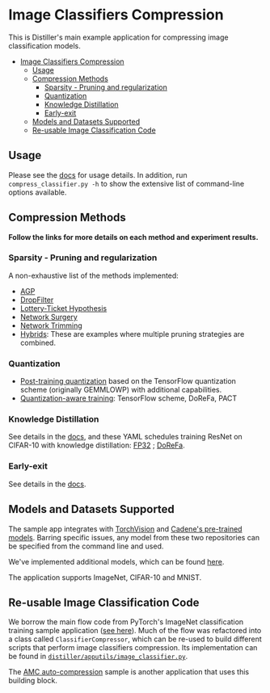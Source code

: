 # Image Classifiers Compression

This is Distiller's main example application for compressing image classification models.

- [Image Classifiers Compression](#image-classifiers-compression)
  - [Usage](#usage)
  - [Compression Methods](#compression-methods)
    - [Sparsity - Pruning and regularization](#sparsity---pruning-and-regularization)
    - [Quantization](#quantization)
    - [Knowledge Distillation](#knowledge-distillation)
    - [Early-exit](#early-exit)
  - [Models and Datasets Supported](#models-and-datasets-supported)
  - [Re-usable Image Classification Code](#re-usable-image-classification-code)

## Usage

Please see the [docs](https://nervanasystems.github.io/distiller/usage.html) for usage details. In addition, run `compress_classifier.py -h` to show the extensive list of command-line options available.

## Compression Methods

**Follow the links for more details on each method and experiment results.**

### Sparsity - Pruning and regularization

A non-exhaustive list of the methods implemented:

* [AGP](https://github.com/NervanaSystems/distiller/tree/master/examples/agp-pruning)
* [DropFilter](https://github.com/NervanaSystems/distiller/tree/master/examples/drop_filter)
* [Lottery-Ticket Hypothesis](https://github.com/NervanaSystems/distiller/tree/master/examples/lottery_ticket)
* [Network Surgery](https://github.com/NervanaSystems/distiller/tree/master/examples/network_surgery)
* [Network Trimming](https://github.com/NervanaSystems/distiller/tree/master/examples/network_trimming)
* [Hybrids](https://github.com/NervanaSystems/distiller/tree/master/examples/hybrid): These are examples where multiple pruning strategies are combined.

### Quantization

* [Post-training quantization](https://github.com/NervanaSystems/distiller/blob/update_readmes/examples/quantization/post_train_quant/command_line.md) based on the TensorFlow quantization scheme (originally GEMMLOWP) with additional capabilities.
* [Quantization-aware training](https://github.com/NervanaSystems/distiller/tree/master/examples/quantization/quant_aware_train): TensorFlow scheme, DoReFa, PACT

### Knowledge Distillation

See details in the [docs](https://nervanasystems.github.io/distiller/schedule.html#knowledge-distillation), and these YAML schedules training ResNet on CIFAR-10 with knowledge distillation: [FP32](https://github.com/NervanaSystems/distiller/blob/update_readmes/examples/quantization/fp32_baselines/preact_resnet_cifar_base_fp32.yaml) ; [DoReFa](https://github.com/NervanaSystems/distiller/blob/update_readmes/examples/quantization/quant_aware_train/preact_resnet_cifar_dorefa.yaml).

### Early-exit

See details in the [docs](https://nervanasystems.github.io/distiller/algo_earlyexit.html).

## Models and Datasets Supported

The sample app integrates with [TorchVision](https://pytorch.org/docs/master/torchvision/models.html#classification) and [Cadene's pre-trained models](https://github.com/Cadene/pretrained-models.pytorch). Barring specific issues, any model from these two repositories can be specified from the command line and used.

We've implemented additional models, which can be found [here](https://github.com/NervanaSystems/distiller/tree/master/distiller/models).

The application supports ImageNet, CIFAR-10 and MNIST.

## Re-usable Image Classification Code

We borrow the main flow code from PyTorch's ImageNet classification training sample application ([see here](https://github.com/pytorch/examples/tree/master/imagenet)). Much of the flow was refactored into a class called `ClassifierCompressor`, which can be re-used to build different scripts that perform image classifiers compression. Its implementation can be found in [`distiller/apputils/image_classifier.py`](https://github.com/NervanaSystems/distiller/blob/update_readmes/distiller/apputils/image_classifier.py).  

The [AMC auto-compression](https://github.com/NervanaSystems/distiller/tree/master/examples/auto_compression/amc) sample is another application that uses this building block.
